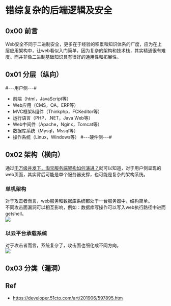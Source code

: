 # 错综复杂的后端逻辑及安全

## 0x00 前言
Web安全不同于二进制安全，更多在于经验的积累和知识体系的广度，应为在上层应用架构中，让web看似入门简单，因为复杂的架构和技术栈，其实精通很有难度。而并非像二进制基础知识具有很好的通用性和拓展性。        

## 0x01 分层（纵向）

#---用户侧---#
- 前端（html，JavaScript等）
- Web应用（CMS，OA，ERP等）
- MVC框架&组件（Thinkphp，FCKeditor等）
- 运行语言（PHP，.NET，Java Web等）
- Web中间件（Apache，Nginx，Tomcat等）
- 数据库系统（Mysql，Mssql等）
- 操作系统（Linux，Windows等）
#---硬件侧---#

## 0x02 架构（横向）
通过[千万级并发下，淘宝服务端架构如何演进？](https://developer.51cto.com/art/201906/597895.htm)就可以知道，对于用户侧呈现的web页面，其实背后可能是单个服务器支撑，也可能是复杂的架构系统。    

### 单机架构
对于攻击者而言，web服务和数据库系统都处于一台服务器中，结构简单。    
不同攻击面漏洞可以相互影响，例如：数据库写操作可以写入web执行路径中进而getshell。     
![](https://s2.51cto.com/oss/201906/14/a02337d35e38630cb4e0c44b88e8b983.jpg-wh_651x-s_3331278464.jpg)

### 以云平台承载系统
对于攻击者而言，系统复杂了，攻击面也细化成不同方向。      
![](https://s3.51cto.com/oss/201906/14/97b88fa7fb4f64aecd4701b12bef38b6.jpg-wh_600x-s_2360315611.jpg)

## 0x03 分类（漏洞）



## Ref

- https://developer.51cto.com/art/201906/597895.htm
